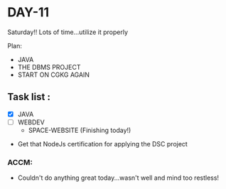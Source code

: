 # DAY-11
Saturday!!  Lots of time...utilize it properly
<br>

Plan: 
 - JAVA
 - THE DBMS PROJECT
 - START ON CGKG AGAIN

## Task list :
- [x] JAVA 
- [ ] WEBDEV 
  - SPACE-WEBSITE (Finishing today!)
- Get that NodeJs certification for applying the DSC project

### ACCM: 
- Couldn't do anything great today...wasn't well and mind too restless!